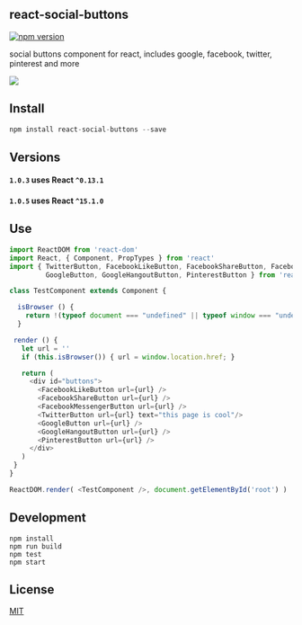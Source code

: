 ## react-social-buttons

[![npm version](https://badge.fury.io/js/react-social-buttons.svg)](https://badge.fury.io/js/react-social-buttons)

social buttons component for react, includes google, facebook, twitter, pinterest and more

![](https://raw.githubusercontent.com/StevenIseki/react-social-buttons/master/example/screenshot.png)

## Install

``` js
npm install react-social-buttons --save
```

## Versions

#### `1.0.3` uses React `^0.13.1`

#### `1.0.5` uses React `^15.1.0`

## Use

``` js
import ReactDOM from 'react-dom'
import React, { Component, PropTypes } from 'react'
import { TwitterButton, FacebookLikeButton, FacebookShareButton, FacebookMessengerButton,
         GoogleButton, GoogleHangoutButton, PinterestButton } from 'react-social-buttons'

class TestComponent extends Component {

  isBrowser () {
    return !(typeof document === "undefined" || typeof window === "undefined");
  }

 render () {
   let url = ''
   if (this.isBrowser()) { url = window.location.href; }

   return (
     <div id="buttons">
       <FacebookLikeButton url={url} />
       <FacebookShareButton url={url} />
       <FacebookMessengerButton url={url} />
       <TwitterButton url={url} text="this page is cool"/>
       <GoogleButton url={url} />
       <GoogleHangoutButton url={url} />
       <PinterestButton url={url} />
     </div>
   )
 }
}

ReactDOM.render( <TestComponent />, document.getElementById('root') )
```

## Development

    npm install
    npm run build
    npm test
    npm start

## License

[MIT](http://isekivacenz.mit-license.org/)
